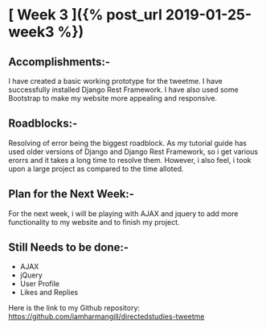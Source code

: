 # [ Week 3 ]({% post_url 2019-01-25-week3 %})

## Accomplishments:-
  I have created a basic working prototype for the tweetme. I have successfully installed Django Rest Framework. I have also used some Bootstrap to make my website more appealing and responsive.

## Roadblocks:-
  Resolving of error being the biggest roadblock. As my tutorial guide has used older versions of Django and Django Rest Framework, so i get various erorrs and it takes a long time to resolve them. However, i also feel, i took upon a large project as compared to the time alloted.
 
 
## Plan for the Next Week:-
For the next week, i will be playing with AJAX and jquery to add more functionality to my website and to finish my project.

## Still Needs to be done:-
* AJAX
* jQuery
* User Profile
* Likes and Replies

Here is the link to my Github repository: https://github.com/iamharmangill/directedstudies-tweetme
